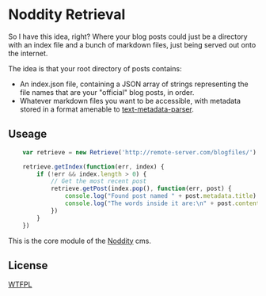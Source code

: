 Noddity Retrieval
=====

So I have this idea, right?  Where your blog posts could just be a directory with an index file and a bunch of markdown files, just being served out onto the internet.

The idea is that your root directory of posts contains:

- An index.json file, containing a JSON array of strings representing the file names that are your "official" blog posts, in order.
- Whatever markdown files you want to be accessible, with metadata stored in a format amenable to [text-metadata-parser](https://github.com/TehShrike/text-metadata-parser).

Useage
-----

```js
	var retrieve = new Retrieve('http://remote-server.com/blogfiles/')

	retrieve.getIndex(function(err, index) {
		if (!err && index.length > 0) {
			// Get the most recent post
			retrieve.getPost(index.pop(), function(err, post) {
				console.log("Found post named " + post.metadata.title)
				console.log("The words inside it are:\n" + post.content)
			})
		}
	})

```

This is the core module of the [Noddity](http://noddity.com/) cms.

License 
-----
[WTFPL](http://wtfpl2.com/)
